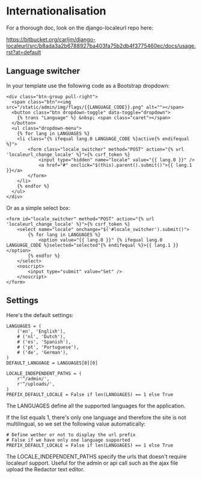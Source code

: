 Internationalisation
====================

For a thorough doc, look on the django-localeurl repo here:

https://bitbucket.org/carljm/django-localeurl/src/b8ada3a2b6788927ba403fa75b2db4f3775460ec/docs/usage.rst?at=default

Language switcher
-----------------

In your template use the following code as a Bootstrap dropdown:

	<div class="btn-group pull-right">
	  <span class="btn"><img src="/static/admin/img/flags/{{LANGUAGE_CODE}}.png" alt=""></span>
	  <button class="btn dropdown-toggle" data-toggle="dropdown">
	    {% trans "Language" %} &nbsp; <span class="caret"></span>
	  </button>
	  <ul class="dropdown-menu">
	    {% for lang in LANGUAGES %}
		<li class="{% ifequal lang.0 LANGUAGE_CODE %}active{% endifequal %}">
	    	<form class="locale_switcher" method="POST" action="{% url 'localeurl_change_locale' %}">{% csrf_token %}
				<input type="hidden" name="locale" value="{{ lang.0 }}" />
				<a href="#" onclick="$(this).parent().submit()">{{ lang.1 }}</a>
			</form>
		</li>
		{% endfor %} 
	  </ul>
	</div>

Or as a simple select box:

	<form id="locale_switcher" method="POST" action="{% url 'localeurl_change_locale' %}">{% csrf_token %}
	    <select name="locale" onchange="$('#locale_switcher').submit()">
	        {% for lang in LANGUAGES %}
	            <option value="{{ lang.0 }}" {% ifequal lang.0 LANGUAGE_CODE %}selected="selected"{% endifequal %}>{{ lang.1 }}</option>
	        {% endfor %}
	    </select>
	    <noscript>
	        <input type="submit" value="Set" />
	    </noscript>
	</form>
	
Settings
--------

Here's the default settings:

	LANGUAGES = (
	    ('en', 'English'),
	    # ('nl', 'Dutch'),
	    # ('es', 'Spanish'),
	    # ('pt', 'Portuguese'),
	    # ('de', 'German'),
	)
	DEFAULT_LANGUAGE = LANGUAGES[0][0]

	LOCALE_INDEPENDENT_PATHS = (
	    r'^/admin/',
	    r'^/uploads/',
	)
	PREFIX_DEFAULT_LOCALE = False if len(LANGUAGES) == 1 else True


The LANGUAGES define all the supported languages for the application.

If the list equals 1, there's only one language and therefore the site is not multilingual, so we set the following value automatically:

	# Define wether or not to display the url prefix
	# False if we have only one language supported
	PREFIX_DEFAULT_LOCALE = False if len(LANGUAGES) == 1 else True
	
The LOCALE_INDEPENDENT_PATHS specify the urls that doesn't require localeurl support. Useful for the admin or api call such as the ajax file upload the Redactor text editor.